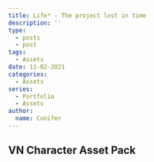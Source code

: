 ```yaml
---
title: Life* - The project lost in time
description: ''
type:
  - posts
  - post
tags:
  - Assets
date: 11-02-2021
categories:
  - Assets
series:
  - Portfolio
  - Assets
author:
  name: Conifer
---
```

## VN Character Asset Pack


[go]: https://golang.org/

[gohtmltemplate]: https://golang.org/pkg/html/template/
